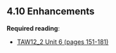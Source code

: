 ## 4.10 Enhancements

**Required reading**:
- [TAW12_2 Unit 6 (pages 151-181)](https://msggroup.sharepoint.com/:b:/r/sites/msteams_f974e3/Freigegebene%20Dokumente/General/SAP%20Summer%20School%202023/Training%20materials/TAW/TAW12_2_EN_Col92_FV_Part_A4.pdf_NSC.pdf?csf=1&web=1&e=LukMFa)
